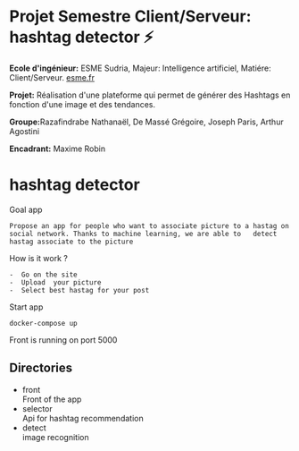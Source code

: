 # Projet Semestre Client/Serveur: hashtag detector  :zap:

<p><strong>Ecole d'ingénieur:</strong> ESME Sudria, Majeur: Intelligence artificiel, Matiére: Client/Serveur. <a href="https://esme.fr">esme.fr</a></p>
<p><strong>Projet:</strong> Réalisation d'une plateforme qui permet de générer des Hashtags en fonction d'une image et des tendances.</p>
<p><strong>Groupe:</strong>Razafindrabe Nathanaël, De Massé Grégoire, Joseph Paris, Arthur Agostini</p>
<p><strong>Encadrant:</strong> Maxime Robin</p>

# hashtag detector

Goal app

    Propose an app for people who want to associate picture to a hastag on social network. Thanks to machine learning, we are able to   detect hastag associate to the picture  
    
How is it work ?

    -  Go on the site  
    -  Upload  your picture
    -  Select best hastag for your post
    
Start app

    docker-compose up

Front is running on port 5000

## Directories

- front  
    Front of the app
- selector  
    Api for hashtag recommendation
- detect  
    image recognition
